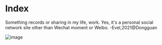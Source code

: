 Index 
=====================

Something records or sharing in my life, work. Yes, it's a personal social network site other than Wechat moment or Weibo. -Evel,2021@Dongguan

![image](https://picsum.photos/360/760?random=1)
